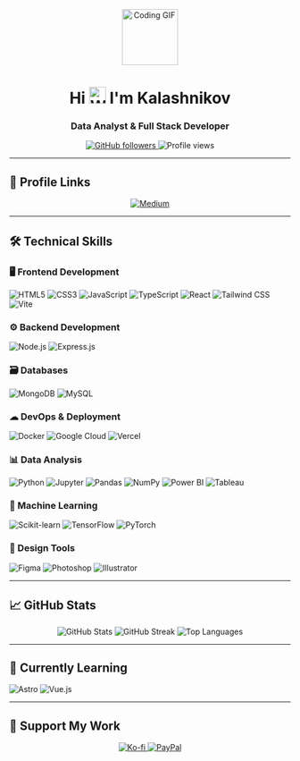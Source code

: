 <div align="center">
  <img src="https://media.giphy.com/media/QssGEmpkyEOhBCb7e1/giphy.gif" width="100" alt="Coding GIF" />
  <h1>Hi <img src="https://user-images.githubusercontent.com/18350557/176309783-0785949b-9127-417c-8b55-ab5a4333674e.gif" width="30" alt="Wave GIF"> I'm Kalashnikov</h1>
  <h3>Data Analyst & Full Stack Developer</h3>
  
  <p align="center">
    <a href="https://www.github.com/kalashbg-dev" target="_blank" rel="noreferrer">
      <img src="https://img.shields.io/github/followers/kalashbg-dev?logo=github&style=flat-square&color=0891b2&labelColor=1c1917" alt="GitHub followers" />
    </a>
    <img src="https://komarev.com/ghpvc/?username=kalashbg-dev&style=flat-square&color=blue" alt="Profile views" />
  </p>
</div>

---

## 📌 Profile Links

<p align="center">
  <a href="http://www.medium.com/@kalashnikov.bello" target="_blank" rel="noreferrer">
    <img src="https://img.shields.io/badge/Medium-12100E?style=for-the-badge&logo=medium&logoColor=white" alt="Medium" />
  </a>
</p>

---

## 🛠 Technical Skills

### 🖥 Frontend Development
<p>
  <img src="https://img.shields.io/badge/HTML5-E34F26?style=for-the-badge&logo=html5&logoColor=white" alt="HTML5" />
  <img src="https://img.shields.io/badge/CSS3-1572B6?style=for-the-badge&logo=css3&logoColor=white" alt="CSS3" />
  <img src="https://img.shields.io/badge/JavaScript-323330?style=for-the-badge&logo=javascript&logoColor=F7DF1E" alt="JavaScript" />
  <img src="https://img.shields.io/badge/TypeScript-007ACC?style=for-the-badge&logo=typescript&logoColor=white" alt="TypeScript" />
  <img src="https://img.shields.io/badge/React-20232A?style=for-the-badge&logo=react&logoColor=61DAFB" alt="React" />
  <img src="https://img.shields.io/badge/Tailwind_CSS-38B2AC?style=for-the-badge&logo=tailwind-css&logoColor=white" alt="Tailwind CSS" />
  <img src="https://img.shields.io/badge/Vite-B73BFE?style=for-the-badge&logo=vite&logoColor=FFD62E" alt="Vite" />
</p>

### ⚙ Backend Development
<p>
  <img src="https://img.shields.io/badge/Node.js-339933?style=for-the-badge&logo=nodedotjs&logoColor=white" alt="Node.js" />
  <img src="https://img.shields.io/badge/Express.js-000000?style=for-the-badge&logo=express&logoColor=white" alt="Express.js" />
</p>

### 🗃 Databases
<p>
  <img src="https://img.shields.io/badge/MongoDB-4EA94B?style=for-the-badge&logo=mongodb&logoColor=white" alt="MongoDB" />
  <img src="https://img.shields.io/badge/MySQL-005C84?style=for-the-badge&logo=mysql&logoColor=white" alt="MySQL" />
</p>

### ☁ DevOps & Deployment
<p>
  <img src="https://img.shields.io/badge/Docker-2CA5E0?style=for-the-badge&logo=docker&logoColor=white" alt="Docker" />
  <img src="https://img.shields.io/badge/Google_Cloud-4285F4?style=for-the-badge&logo=google-cloud&logoColor=white" alt="Google Cloud" />
  <img src="https://img.shields.io/badge/Vercel-000000?style=for-the-badge&logo=vercel&logoColor=white" alt="Vercel" />
</p>

### 📊 Data Analysis
<p>
  <img src="https://img.shields.io/badge/Python-3776AB?style=for-the-badge&logo=python&logoColor=white" alt="Python" />
  <img src="https://img.shields.io/badge/Jupyter-F37626?style=for-the-badge&logo=Jupyter&logoColor=white" alt="Jupyter" />
  <img src="https://img.shields.io/badge/pandas-150458?style=for-the-badge&logo=pandas&logoColor=white" alt="Pandas" />
  <img src="https://img.shields.io/badge/NumPy-013243?style=for-the-badge&logo=numpy&logoColor=white" alt="NumPy" />
  <img src="https://img.shields.io/badge/PowerBI-F2C811?style=for-the-badge&logo=Power%20BI&logoColor=black" alt="Power BI" />
  <img src="https://img.shields.io/badge/Tableau-E97627?style=for-the-badge&logo=Tableau&logoColor=white" alt="Tableau" />
</p>

### 🤖 Machine Learning
<p>
  <img src="https://img.shields.io/badge/scikit_learn-F7931E?style=for-the-badge&logo=scikit-learn&logoColor=white" alt="Scikit-learn" />
  <img src="https://img.shields.io/badge/TensorFlow-FF6F00?style=for-the-badge&logo=tensorflow&logoColor=white" alt="TensorFlow" />
  <img src="https://img.shields.io/badge/PyTorch-EE4C2C?style=for-the-badge&logo=pytorch&logoColor=white" alt="PyTorch" />
</p>

### 🎨 Design Tools
<p>
  <img src="https://img.shields.io/badge/Figma-F24E1E?style=for-the-badge&logo=figma&logoColor=white" alt="Figma" />
  <img src="https://img.shields.io/badge/Adobe%20Photoshop-31A8FF?style=for-the-badge&logo=Adobe%20Photoshop&logoColor=black" alt="Photoshop" />
  <img src="https://img.shields.io/badge/Adobe%20Illustrator-FF9A00?style=for-the-badge&logo=adobe%20illustrator&logoColor=white" alt="Illustrator" />
</p>

---

## 📈 GitHub Stats

<div align="center">
  <img src="https://github-readme-stats.vercel.app/api?username=kalashbg-dev&show_icons=true&theme=dark&hide_border=true" alt="GitHub Stats" />
  <img src="https://github-readme-streak-stats.herokuapp.com/?user=kalashbg-dev&theme=dark&hide_border=true" alt="GitHub Streak" />
  <img src="https://github-readme-stats.vercel.app/api/top-langs/?username=kalashbg-dev&layout=compact&theme=dark&hide_border=true" alt="Top Languages" />
</div>

---

## 🌱 Currently Learning
<p>
  <img src="https://img.shields.io/badge/Astro-FF5D01?style=for-the-badge&logo=astro&logoColor=white" alt="Astro" />
  <img src="https://img.shields.io/badge/Vue.js-35495E?style=for-the-badge&logo=vuedotjs&logoColor=4FC08D" alt="Vue.js" />
</p>

---

## 💖 Support My Work
<p align="center">
  <a href="https://www.ko-fi.com/kalashbgdev">
    <img src="https://img.shields.io/badge/Ko--fi-F16061?style=for-the-badge&logo=ko-fi&logoColor=white" alt="Ko-fi" />
  </a>
  <a href="https://paypal.me/kalashbgdev">
    <img src="https://img.shields.io/badge/PayPal-00457C?style=for-the-badge&logo=paypal&logoColor=white" alt="PayPal" />
  </a>
</p>
